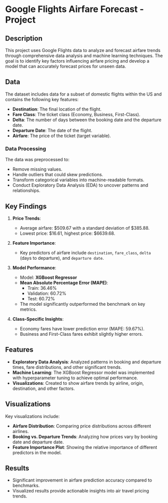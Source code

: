 # Google Flights Airfare Forecast - Project

## Description
This project uses Google Flights data to analyze and forecast airfare trends through comprehensive data analysis and machine learning techniques. The goal is to identify key factors influencing airfare pricing and develop a model that can accurately forecast prices for unseen data.

## Data
The dataset includes data for a subset of domestic flights within the US and contains the following key features:
- **Destination**: The final location of the flight.
- **Fare Class**: The ticket class (Economy, Business, First-Class).
- **Delta**: The number of days between the booking date and the departure date.
- **Departure Date**: The date of the flight.
- **Airfare**: The price of the ticket (target variable).

### Data Processing
The data was preprocessed to:
- Remove missing values.
- Handle outliers that could skew predictions.
- Transform categorical variables into machine-readable formats.
- Conduct Exploratory Data Analysis (EDA) to uncover patterns and relationships.

## Key Findings
1. **Price Trends**:
   - Average airfare: $509.67 with a standard deviation of $385.88.
   - Lowest price: $16.61, highest price: $6639.68.

2. **Feature Importance**:
   - Key predictors of airfare include `destination`, `fare_class`, `delta` (days to departure), and `departure date`.

3. **Model Performance**:
   - Model: **XGBoost Regressor**
   - **Mean Absolute Percentage Error (MAPE)**:
     - Train: 36.46%
     - Validation: 60.72%
     - Test: 60.72%
   - The model significantly outperformed the benchmark on key metrics.

4. **Class-Specific Insights**:
   - Economy fares have lower prediction error (MAPE: 59.67%).
   - Business and First-Class fares exhibit slightly higher errors.

## Features
- **Exploratory Data Analysis**: Analyzed patterns in booking and departure times, fare distributions, and other significant trends.
- **Machine Learning**: The XGBoost Regressor model was implemented with hyperparameter tuning to achieve optimal performance.
- **Visualizations**: Created to show airfare trends by airline, origin, destination, and other factors.

## Visualizations
Key visualizations include:
- **Airfare Distribution**: Comparing price distributions across different airlines.
- **Booking vs. Departure Trends**: Analyzing how prices vary by booking date and departure date.
- **Feature Importance Plot**: Showing the relative importance of different predictors in the model.

## Results
- Significant improvement in airfare prediction accuracy compared to benchmarks.
- Visualized results provide actionable insights into air travel pricing trends.
